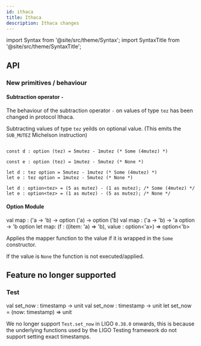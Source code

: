 ```yaml
---
id: ithaca
title: Ithaca
description: Ithaca changes
---
```


import Syntax from '@site/src/theme/Syntax';
import SyntaxTitle from '@site/src/theme/SyntaxTitle';

## API

### New primitives / behaviour

#### Subtraction operator `-`

The behaviour of the subtraction operator `-` on values of type `tez` has been changed in protocol Ithaca.

Subtracting values of type `tez` yeilds on optional value. (This emits
the `SUB_MUTEZ` Michelson instruction)

<Syntax syntax="pascaligo">

```pascaligo group=b

const d : option (tez) = 5mutez - 1mutez (* Some (4mutez) *)

const e : option (tez) = 1mutez - 5mutez (* None *)

```

</Syntax>

<Syntax syntax="cameligo">

```cameligo group=b
let d : tez option = 5mutez - 1mutez (* Some (4mutez) *)
let e : tez option = 1mutez - 5mutez (* None *)

```

</Syntax>

<Syntax syntax="jsligo">

```jsligo group=b
let d : option<tez> = (5 as mutez) - (1 as mutez); /* Some (4mutez) */
let e : option<tez> = (1 as mutez) - (5 as mutez); /* None */

```

</Syntax>


#### Option Module

<SyntaxTitle syntax="pascaligo">
val map : ('a -> 'b) -> option ('a) -> option ('b)
</SyntaxTitle>
<SyntaxTitle syntax="cameligo">
val map : ('a -> 'b) -> 'a option -> 'b option
</SyntaxTitle>

<SyntaxTitle syntax="jsligo">
let map: (f : ((item: 'a) => 'b), value : option&lt;'a&gt;) => option&lt;'b&gt;
</SyntaxTitle>

Applies the mapper function to the value if it is wrapped in the `Some` constructor.

If the value is `None` the function is not executed/applied.


## Feature no longer supported


### Test

<SyntaxTitle syntax="pascaligo">
val set_now : timestamp -> unit
</SyntaxTitle>
<SyntaxTitle syntax="cameligo">
val set_now : timestamp -> unit
</SyntaxTitle>

<SyntaxTitle syntax="jsligo">
let set_now = (now: timestamp) => unit
</SyntaxTitle>

We no longer support `Test.set_now` in LIGO `0.38.0` onwards, this is because
the underlying functions used by the LIGO Testing framework do not support
setting exact timestamps.
